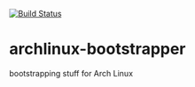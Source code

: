 [![Build Status](https://travis-ci.org/greyltc/archlinux-bootstrapper.svg?branch=master)](https://travis-ci.org/greyltc/archlinux-bootstrapper)
# archlinux-bootstrapper
bootstrapping stuff for Arch Linux
